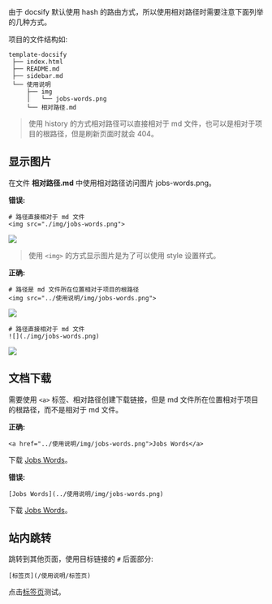 由于 docsify 默认使用 hash 的路由方式，所以使用相对路径时需要注意下面列举的几种方式。

项目的文件结构如:

```
template-docsify
 ├── index.html
 ├── README.md
 ├── sidebar.md
 └── 使用说明
     ├── img
     │   └── jobs-words.png
     └── 相对路径.md
```

> 使用 history 的方式相对路径可以直接相对于 md 文件，也可以是相对于项目的根路径，但是刷新页面时就会 404。

## 显示图片

在文件 **相对路径.md** 中使用相对路径访问图片 jobs-words.png。 

**错误:**

```
# 路径直接相对于 md 文件
<img src="./img/jobs-words.png">
```

<img src="img/jobs-words.png">

> 使用 `<img>` 的方式显示图片是为了可以使用 style 设置样式。

**正确:**

```
# 路径是 md 文件所在位置相对于项目的根路径
<img src="../使用说明/img/jobs-words.png">
```

<img src="../使用说明/img/jobs-words.png">

```
# 路径直接相对于 md 文件
![](./img/jobs-words.png)
```

![](img/jobs-words.png)

## 文档下载

需要使用 `<a>` 标签、相对路径创建下载链接，但是 md 文件所在位置相对于项目的根路径，而不是相对于 md 文件。

**正确:**

```
<a href="../使用说明/img/jobs-words.png">Jobs Words</a>
```

下载 <a href="../使用说明/img/jobs-words.png">Jobs Words</a>。

**错误:**

```
[Jobs Words](../使用说明/img/jobs-words.png)
```

下载 [Jobs Words](../使用说明/img/jobs-words.png)。

## 站内跳转

跳转到其他页面，使用目标链接的 `#` 后面部分:

```
[标签页](/使用说明/标签页)
```

点击[标签页](/使用说明/标签页)测试。